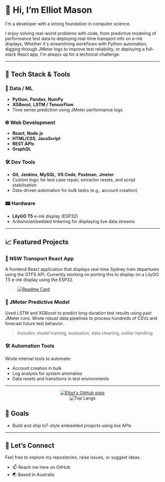 # 👋 Hi, I’m Elliot Mason

I'm a developer with a strong foundation in computer science.

I enjoy solving real-world problems with code, from predictive modeling of performance test data to deploying real-time transport info on e-ink displays. Whether it's streamlining workflows with Python automation, digging through JMeter logs to improve test reliability, or deploying a full-stack React app, I'm always up for a technical challenge.

---

## 🔧 Tech Stack & Tools

### 🧠 Data / ML
- **Python**, **Pandas**, **NumPy**
- **XGBoost**, **LSTM / TensorFlow**
- Time series prediction using JMeter performance logs

### 🌐 Web Development
- **React**, **Node.js**
- **HTML/CSS**, **JavaScript**
- **REST APIs**
- **GraphQL**

### 🛠 Dev Tools
- **Git**, **Jenkins**, **MySQL**, **VS Code**, **Postman**, **Jmeter**
- Custom logic for test case repair, extractor resets, and script stabilisation
- Data-driven automation for bulk tasks (e.g., account creation)

### 📟 Hardware
- **LilyGO T5** e-ink display (ESP32)
- Arduino/embedded tinkering for displaying live data streams

---

## 📈 Featured Projects

### 🚌 NSW Transport React App
A frontend React application that displays real-time Sydney train departures using the GTFS API. Currently working on porting this to display on a LilyGO T5 e-ink display using the ESP32.

> [![Readme Card](https://github-readme-stats.vercel.app/api/pin/?username=Elliot-Mason&repo=TransportTracker&theme=github_dark)](https://github.com/Elliot-Mason/TransportTracker)

### 🧪 JMeter Predictive Model
Used LSTM and XGBoost to predict long-duration test results using past JMeter runs. Wrote robust data pipelines to process hundreds of CSVs and forecast future test behavior.

> Includes: model training, evaluation, data cleaning, outlier handling

### 🛠 Automation Tools
Wrote internal tools to automate:
- Account creation in bulk
- Log analysis for system anomalies
- Data resets and transitions in test environments

---

<p align="center">
  <a href="https://github.com/anuraghazra/github-readme-stats">
    <img src="https://github-readme-stats.vercel.app/api?username=Elliot-Mason&show_icons=true&theme=github_dark&hide_rank=true" alt="Elliot's GitHub stats"/>
  </a>
  <br>
  <img src="https://github-readme-stats.vercel.app/api/top-langs/?username=Elliot-Mason&theme=github_dark" alt="Top Langs"/>
</p>

## 🎯 Goals

- Build and ship IoT-style embedded projects using live APIs

---

## 🤝 Let’s Connect

Feel free to explore my repositories, raise issues, or suggest ideas.

- 📫 Reach me here on GitHub
- 🌏 Based in Australia
